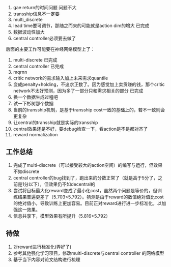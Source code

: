 1. gae return的时间问题  问题不大
2. transship信息不一定要
3. multi_discrete
4. lead time要可调节，那随之而来的可能就是action dim的增大  已完成
5. 数据波动性加大
6. central controller必须要去做了


后面的主要工作可能要在神经网络模型上了：
1. multi-discrete 已完成
2. central controller 已完成
3. mqrnn
4. critic network的需求输入加上未来需求quantile
5. 变成penalty+holding，不追求正数了。因为感觉加上卖货赚的钱，那个critic network不太好预测，因为多了一部分只和需求相关的部分  已完成
6. 换一个数据生成过程吧
7. 试一下杉树那个数据
8. 当前的transship机制，是基于transship cost一致的基础上的，若不一致则会更复杂
9. 让central的transship就是实际的transship
10. central效果还是不好，要debug检查一下，看action是不是都对齐了
11. reward normalization

## 工作总结
1. 完成了multi-discrete（可以接受较大的action空间）的编写与运行，但效果不如discrete
2. central controller的bug找到了，跑出来的分数正常了（就是高于5分了，之前是1分以下），但效果仍不如decentral的
3. 尝试将目标最大化reward变成了最小化cost，虽然两个问题是等价的，但训练结果普遍更差了（5.703<5.792）。猜测是由于reward的数值绝对值比cost的绝对值小，导致训练上更加容易。目前正对reward进行进一步标准化，以加强这一效果。
4. 信息共享下，模型效果有所提升（5.816>5.792）

## 待做
1. 对reward进行标准化(弄好了)
2. 参考其他强化学习项目，修改multi-discrete与central controller 的网络模型
3. 基于当下内容对论文结构进行梳理